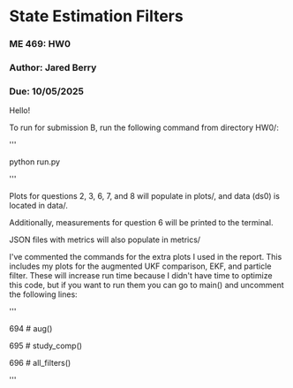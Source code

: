 # State Estimation Filters
### ME 469: HW0
### Author: Jared Berry
### Due: 10/05/2025

Hello!

To run for submission B, run the following command from directory HW0/:

'''

python run.py

'''

Plots for questions 2, 3, 6, 7, and 8 will populate in plots/, and data (ds0) is located in data/.

Additionally, measurements for question 6 will be printed to the terminal.

JSON files with metrics will also populate in metrics/

I've commented the commands for the extra plots I used in the report. This includes my plots for the
augmented UKF comparison, EKF, and particle filter. These will increase run time because I didn't have time
to optimize this code, but if you want to run them you can go to main() and uncomment the following lines:

'''

694    # aug()

695    # study_comp()

696    # all_filters()

'''